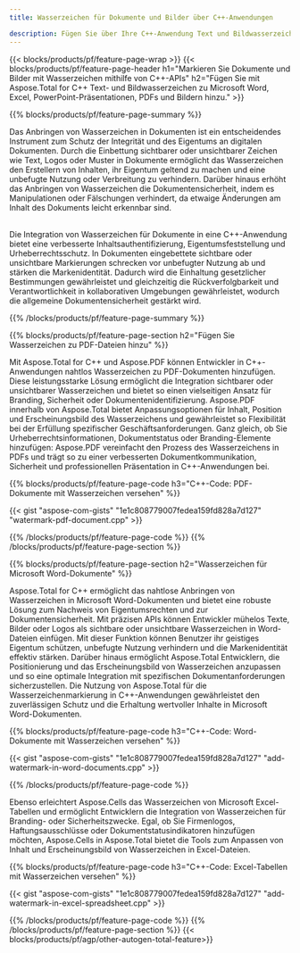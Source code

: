 ```yaml
---
title: Wasserzeichen für Dokumente und Bilder über C++-Anwendungen

description: Fügen Sie über Ihre C++-Anwendung Text und Bildwasserzeichen zu Dokumenten wie Microsoft Word, Excel, PowerPoint, PDF und Bildern hinzu. Fügen Sie online per App kostenloses Text- oder Bildwasserzeichen hinzu.
---
```


{{< blocks/products/pf/feature-page-wrap >}}
{{< blocks/products/pf/feature-page-header h1="Markieren Sie Dokumente und Bilder mit Wasserzeichen mithilfe von C++-APIs" h2="Fügen Sie mit Aspose.Total for C++ Text- und Bildwasserzeichen zu Microsoft Word, Excel, PowerPoint-Präsentationen, PDFs und Bildern hinzu." >}}

{{% blocks/products/pf/feature-page-summary %}}

Das Anbringen von Wasserzeichen in Dokumenten ist ein entscheidendes Instrument zum Schutz der Integrität und des Eigentums an digitalen Dokumenten. Durch die Einbettung sichtbarer oder unsichtbarer Zeichen wie Text, Logos oder Muster in Dokumente ermöglicht das Wasserzeichen den Erstellern von Inhalten, ihr Eigentum geltend zu machen und eine unbefugte Nutzung oder Verbreitung zu verhindern. Darüber hinaus erhöht das Anbringen von Wasserzeichen die Dokumentensicherheit, indem es Manipulationen oder Fälschungen verhindert, da etwaige Änderungen am Inhalt des Dokuments leicht erkennbar sind. <br /><br />

Die Integration von Wasserzeichen für Dokumente in eine C++-Anwendung bietet eine verbesserte Inhaltsauthentifizierung, Eigentumsfeststellung und Urheberrechtsschutz. In Dokumenten eingebettete sichtbare oder unsichtbare Markierungen schrecken vor unbefugter Nutzung ab und stärken die Markenidentität. Dadurch wird die Einhaltung gesetzlicher Bestimmungen gewährleistet und gleichzeitig die Rückverfolgbarkeit und Verantwortlichkeit in kollaborativen Umgebungen gewährleistet, wodurch die allgemeine Dokumentensicherheit gestärkt wird.

{{% /blocks/products/pf/feature-page-summary  %}}


{{% blocks/products/pf/feature-page-section  h2="Fügen Sie Wasserzeichen zu PDF-Dateien hinzu" %}}

Mit Aspose.Total for C++ und Aspose.PDF können Entwickler in C++-Anwendungen nahtlos Wasserzeichen zu PDF-Dokumenten hinzufügen. Diese leistungsstarke Lösung ermöglicht die Integration sichtbarer oder unsichtbarer Wasserzeichen und bietet so einen vielseitigen Ansatz für Branding, Sicherheit oder Dokumentenidentifizierung. Aspose.PDF innerhalb von Aspose.Total bietet Anpassungsoptionen für Inhalt, Position und Erscheinungsbild des Wasserzeichens und gewährleistet so Flexibilität bei der Erfüllung spezifischer Geschäftsanforderungen. Ganz gleich, ob Sie Urheberrechtsinformationen, Dokumentstatus oder Branding-Elemente hinzufügen: Aspose.PDF vereinfacht den Prozess des Wasserzeichens in PDFs und trägt so zu einer verbesserten Dokumentkommunikation, Sicherheit und professionellen Präsentation in C++-Anwendungen bei.

{{% blocks/products/pf/feature-page-code h3="C++-Code: PDF-Dokumente mit Wasserzeichen versehen" %}}

{{< gist "aspose-com-gists" "1e1c808779007fedea159fd828a7d127" "watermark-pdf-document.cpp" >}}

{{% /blocks/products/pf/feature-page-code  %}}
{{% /blocks/products/pf/feature-page-section %}}

{{% blocks/products/pf/feature-page-section  h2="Wasserzeichen für Microsoft Word-Dokumente" %}}

Aspose.Total for C++ ermöglicht das nahtlose Anbringen von Wasserzeichen in Microsoft Word-Dokumenten und bietet eine robuste Lösung zum Nachweis von Eigentumsrechten und zur Dokumentensicherheit. Mit präzisen APIs können Entwickler mühelos Texte, Bilder oder Logos als sichtbare oder unsichtbare Wasserzeichen in Word-Dateien einfügen. Mit dieser Funktion können Benutzer ihr geistiges Eigentum schützen, unbefugte Nutzung verhindern und die Markenidentität effektiv stärken. Darüber hinaus ermöglicht Aspose.Total Entwicklern, die Positionierung und das Erscheinungsbild von Wasserzeichen anzupassen und so eine optimale Integration mit spezifischen Dokumentanforderungen sicherzustellen. Die Nutzung von Aspose.Total für die Wasserzeichenmarkierung in C++-Anwendungen gewährleistet den zuverlässigen Schutz und die Erhaltung wertvoller Inhalte in Microsoft Word-Dokumenten.

{{% blocks/products/pf/feature-page-code h3="C++-Code: Word-Dokumente mit Wasserzeichen versehen" %}}

{{< gist "aspose-com-gists" "1e1c808779007fedea159fd828a7d127" "add-watermark-in-word-documents.cpp" >}}

{{% /blocks/products/pf/feature-page-code  %}}

Ebenso erleichtert Aspose.Cells das Wasserzeichen von Microsoft Excel-Tabellen und ermöglicht Entwicklern die Integration von Wasserzeichen für Branding- oder Sicherheitszwecke. Egal, ob Sie Firmenlogos, Haftungsausschlüsse oder Dokumentstatusindikatoren hinzufügen möchten, Aspose.Cells in Aspose.Total bietet die Tools zum Anpassen von Inhalt und Erscheinungsbild von Wasserzeichen in Excel-Dateien.

{{% blocks/products/pf/feature-page-code h3="C++-Code: Excel-Tabellen mit Wasserzeichen versehen" %}}

{{< gist "aspose-com-gists" "1e1c808779007fedea159fd828a7d127" "add-watermark-in-excel-spreadsheet.cpp" >}}

{{% /blocks/products/pf/feature-page-code  %}}
{{% /blocks/products/pf/feature-page-section %}}
{{< blocks/products/pf/agp/other-autogen-total-feature>}}
